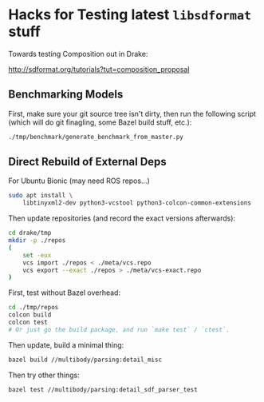 # Hacks for Testing latest `libsdformat` stuff

Towards testing Composition out in Drake:

<http://sdformat.org/tutorials?tut=composition_proposal>

## Benchmarking Models

First, make sure your git source tree isn't dirty, then run the following
script (which will do git finagling, some Bazel build stuff, etc.):

```sh
./tmp/benchmark/generate_benchmark_from_master.py
```

## Direct Rebuild of External Deps

For Ubuntu Bionic (may need ROS repos...)

```sh
sudo apt install \
    libtinyxml2-dev python3-vcstool python3-colcon-common-extensions
```

Then update repositories (and record the exact versions afterwards):

```sh
cd drake/tmp
mkdir -p ./repos
(
    set -eux
    vcs import ./repos < ./meta/vcs.repo
    vcs export --exact ./repos > ./meta/vcs-exact.repo
)
```

First, test without Bazel overhead:

```sh
cd ./tmp/repos
colcon build
colcon test
# Or just go the build package, and run `make test` / `ctest`.
```

Then update, build a minimal thing:

```sh
bazel build //multibody/parsing:detail_misc
```

Then try other things:

```sh
bazel test //multibody/parsing:detail_sdf_parser_test
```
